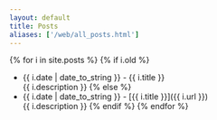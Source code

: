 ```yaml
---
layout: default
title: Posts
aliases: ['/web/all_posts.html']
---
```

{% for i in site.posts %}
    {% if i.old %}
- {{ i.date | date_to_string }} - {{ i.title }}<br />
  {{ i.description }}
    {% else %}
- {{ i.date | date_to_string }} - [{{ i.title }}]({{ i.url }})<br />
  {{ i.description }}
    {% endif %}
{% endfor %}
